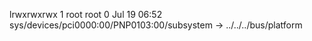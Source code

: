 lrwxrwxrwx 1 root root 0 Jul 19 06:52 sys/devices/pci0000:00/PNP0103:00/subsystem -> ../../../bus/platform
